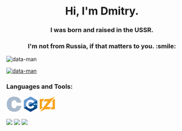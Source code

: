 <h1 align="center">Hi, I'm Dmitry.</h1>
<h3 align="center">I was born and raised in the USSR.</h3>
<h3 align="center">I'm not from Russia, if that matters to you. :smile:</h3>

<p align="left"> <img src="https://komarev.com/ghpvc/?username=data-man&label=Profile%20views&color=0e75b6&style=flat" alt="data-man" /> </p>

<p align="left"> <a href="https://github.com/ryo-ma/github-profile-trophy"><img src="https://github-profile-trophy.vercel.app/?username=data-man" alt="data-man" /></a> </p>


<h3 align="left">Languages and Tools:</h3>
<p align="left">
<img src="https://raw.githubusercontent.com/devicons/devicon/master/icons/c/c-original.svg" alt="c" width="40" height="40"/>
<img src="https://raw.githubusercontent.com/devicons/devicon/master/icons/cplusplus/cplusplus-original.svg" alt="cplusplus" width="40" height="40"/>  
<img src="https://github.com/ziglang/logo/raw/master/zig-mark.svg" alt="zig" width="40" height="40"/> </p>
<p><img align="center" src="https://github-readme-stats.vercel.app/api/top-langs/?username=data-man&langs_count=10" />
<img align="center" src="https://github-readme-stats.vercel.app/api?username=data-man&langs_count=10" />
<img align="center" src="https://github-readme-streak-stats.herokuapp.com/?user=data-man&" /></p>
